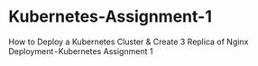 # Kubernetes-Assignment-1
How to Deploy a Kubernetes Cluster &amp; Create 3 Replica of Nginx Deployment - Kubernetes Assignment 1
